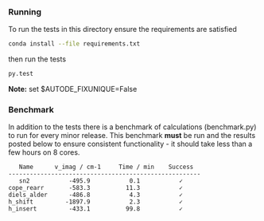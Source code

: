 ### Running

To run the tests in this directory ensure the requirements are satisfied

```bash
conda install --file requirements.txt
```

then run the tests

```bash
py.test 
```

**Note:** set $AUTODE_FIXUNIQUE=False 

### Benchmark
In addition to the tests there is a benchmark of calculations (benchmark.py) to
run for every minor release. This benchmark **must** be run and the results 
posted below to ensure consistent functionality - it should take less
than a few hours on 8 cores.

```
   Name      v_imag / cm-1     Time / min    Success
------------------------------------------------------
   sn2           -495.9           0.1           ✓         
cope_rearr       -583.3          11.3           ✓         
diels_alder      -486.8           4.3           ✓         
h_shift         -1897.9           2.3           ✓         
h_insert         -433.1          99.8           ✓         
```
